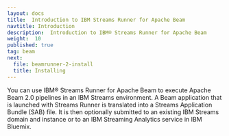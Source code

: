 ```yaml
---
layout: docs
title:  Introduction to IBM Streams Runner for Apache Beam
navtitle: Introduction
description:  Introduction to IBM® Streams Runner for Apache Beam
weight:  10
published: true
tag: beam
next:
  file: beamrunner-2-install
  title: Installing
---
```


You can use IBM® Streams Runner for Apache Beam to execute Apache Beam 2.0 pipelines in an IBM Streams environment. A Beam  application that is launched with Streams Runner is translated into a Streams Application Bundle (SAB) file. It is then optionally submitted to an existing IBM Streams domain and instance or to an IBM Streaming Analytics service in IBM Bluemix.
